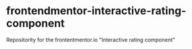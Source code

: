 # frontendmentor-interactive-rating-component
Repositority for the frontentmentor.io "Interactive rating component"
